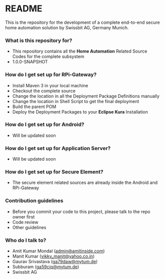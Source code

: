 # README #

This is the repository for the development of a complete end-to-end secure home automation solution by Swissbit AG, Germany Munich. 

### What is this repository for? ###

* This repository contains all the **Home Automation** Related Source Codes for the complete subsystem
* 1.0.0-SNAPSHOT

### How do I get set up for RPi-Gateway? ###

* Install Maven 3 in your local machine
* Checkout the complete source
* Change the location in all the Deployment Package Definitions manually
* Change the location in Shell Script to get the final deployment
* Build the parent POM
* Deploy the Deployment Packages to your **Eclipse Kura** Installation

### How do I get set up for Android? ###

* Will be updated soon

### How do I get set up for Application Server? ###

* Will be updated soon

### How do I get set up for Secure Element? ###

* The secure element related sources are already inside the Android and RPi-Gateway

### Contribution guidelines ###

* Before you commit your code to this project, please talk to the repo owner first
* Code review
* Other guidelines

### Who do I talk to? ###

* Amit Kumar Mondal (admin@amitinside.com)
* Manit Kumar (vikky_manit@yahoo.co.in)
* Gaurav Srivastava (ga79daw@mytum.de)
* Subburam (ga59ciq@mytum.de)
* Swissbit AG